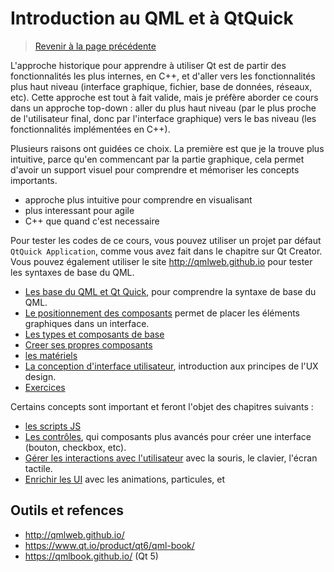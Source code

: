 
# Introduction au QML et à QtQuick

> [Revenir à la page précédente](../README.md)

L'approche historique pour apprendre à utiliser Qt est de partir des fonctionnalités les plus internes, en C++, et d'aller vers 
les fonctionnalités plus haut niveau (interface graphique, fichier, base de données, réseaux, etc). Cette approche est tout à fait
valide, mais je préfère aborder ce cours dans un approche top-down : aller du plus haut niveau (par le plus proche de l'utilisateur
final, donc par l'interface graphique) vers le bas niveau (les fonctionnalités implémentées en C++).

Plusieurs raisons ont guidées ce choix. La première est que je la trouve plus intuitive, parce qu'en commencant par la partie
graphique, cela permet d'avoir un support visuel pour comprendre et mémoriser les concepts importants.






- approche plus intuitive pour comprendre en visualisant
- plus interessant pour agile
- C++ que quand c'est necessaire



Pour tester les codes de ce cours, vous pouvez utiliser un projet par défaut `QtQuick Application`, comme vous avez fait dans
le chapitre sur Qt Creator. Vous pouvez également utiliser le site http://qmlweb.github.io pour tester les syntaxes de base du QML.

- [Les base du QML et Qt Quick](bases.md), pour comprendre la syntaxe de base du QML.
- [Le positionnement des composants](positioning.md) permet de placer les éléments graphiques dans un interface.
- [Les types et composants de base](types.md)
- [Creer ses propres composants](component.md)
- [les matériels](material.md)
- [La conception d'interface utilisateur](ux.md), introduction aux principes de l'UX design.
- [Exercices](exercices.md)

Certains concepts sont important et feront l'objet des chapitres suivants :

- [les scripts JS](js.md)
- [Les contrôles](controls.md), qui composants plus avancés pour créer une interface (bouton, checkbox, etc).
- [Gérer les interactions avec l'utilisateur](input.md) avec la souris, le clavier, l'écran tactile.
- [Enrichir les UI](ui.md) avec les animations, particules, et

## Outils et refences

- http://qmlweb.github.io/
- https://www.qt.io/product/qt6/qml-book/
- https://qmlbook.github.io/ (Qt 5)
